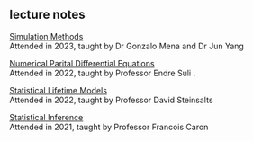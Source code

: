 ## lecture notes


[Simulation Methods](https://github.com/karrups/karrups.github.io/master/docs/Karan_Stream_Simulation_Methods.pdf)<br>
Attended in 2023, taught by Dr Gonzalo Mena and Dr Jun Yang

[Numerical Parital Differential Equations](https://github.com/karrups/karrups.github.io/blob/master/docs/NumericalPDEs.pdf)<br>
Attended in 2022, taught by Professor Endre Suli .<br>

[Statistical Lifetime Models](https://github.com/karrups/karrups.github.io/blob/master/docs/StatisticalLifetimeModels.pdf)<br>
Attended in 2022, taught by Professor David Steinsalts

[Statistical Inference](https://github.com/karrups/karrups.github.io/blob/master/docs/StatisticalInference.pdf)<br>
Attended in 2021, taught by Professor Francois Caron
